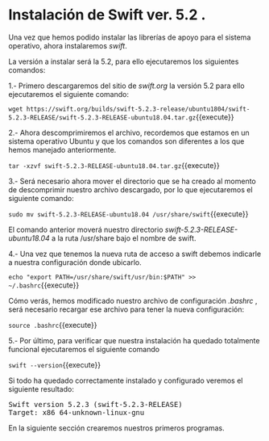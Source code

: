 # Instalación de Swift ver. 5.2 .

Una vez que hemos podido instalar las librerías de apoyo para el sistema operativo, ahora instalaremos *swift*.

La versión a instalar será la 5.2, para ello ejecutaremos los siguientes comandos:

1.- Primero descargaremos del sitio de *swift.org* la versión 5.2 para ello ejecutaremos el siguiente comando:

`wget https://swift.org/builds/swift-5.2.3-release/ubuntu1804/swift-5.2.3-RELEASE/swift-5.2.3-RELEASE-ubuntu18.04.tar.gz`{{execute}}

2.- Ahora descomprimiremos el archivo, recordemos que estamos en un sistema operativo Ubuntu y que los comandos son diferentes a los que hemos manejado anteriormente.

`tar -xzvf swift-5.2.3-RELEASE-ubuntu18.04.tar.gz`{{execute}}

3.- Será necesario ahora mover el directorio que se ha creado al momento de descomprimir nuestro archivo descargado, por lo que ejecutaremos el siguiente comando:

`sudo mv swift-5.2.3-RELEASE-ubuntu18.04 /usr/share/swift`{{execute}}

El comando anterior moverá nuestro directorio *swift-5.2.3-RELEASE-ubuntu18.04* a la ruta /usr/share bajo el nombre de swift.

4.- Una vez que tenemos la nueva ruta de acceso a swift debemos indicarle a nuestra configuración donde ubicarlo.

`echo "export PATH=/usr/share/swift/usr/bin:$PATH" >> ~/.bashrc`{{execute}}

Cómo verás, hemos modificado nuestro archivo de configuración *.bashrc* , será necesario recargar ese archivo para tener la nueva configuración:

`source .bashrc`{{execute}}

5.- Por último, para verificar que nuestra instalación ha quedado totalmente funcional ejecutaremos el siguiente comando

`swift --version`{{execute}}

Si todo ha quedado correctamente instalado y configurado veremos el siguiente resultado:

<pre>
Swift version 5.2.3 (swift-5.2.3-RELEASE)
Target: x86_64-unknown-linux-gnu
</pre>

En la siguiente sección crearemos nuestros primeros programas.

